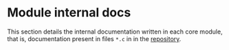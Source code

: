 # Module internal docs

This section details the internal documentation written in each core module, that is, documentation present in files `*.c` in in the [repository][repo-src].

[repo-src]: https://github.com/TheSignPainter98/emblem/tree/master/src
